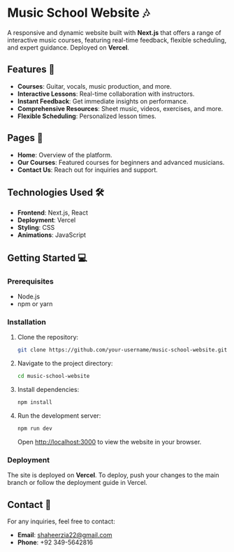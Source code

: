 # Music School Website 🎶

A responsive and dynamic website built with **Next.js** that offers a range of interactive music courses, featuring real-time feedback, flexible scheduling, and expert guidance. Deployed on **Vercel**.

## Features 🚀
- **Courses**: Guitar, vocals, music production, and more.
- **Interactive Lessons**: Real-time collaboration with instructors.
- **Instant Feedback**: Get immediate insights on performance.
- **Comprehensive Resources**: Sheet music, videos, exercises, and more.
- **Flexible Scheduling**: Personalized lesson times.

## Pages 📄
- **Home**: Overview of the platform.
- **Our Courses**: Featured courses for beginners and advanced musicians.
- **Contact Us**: Reach out for inquiries and support.

## Technologies Used 🛠️
- **Frontend**: Next.js, React
- **Deployment**: Vercel
- **Styling**: CSS
- **Animations**: JavaScript

## Getting Started 💻

### Prerequisites
- Node.js
- npm or yarn

### Installation
1. Clone the repository:
   ```bash
   git clone https://github.com/your-username/music-school-website.git
   ```
2. Navigate to the project directory:
   ```bash
   cd music-school-website
   ```
3. Install dependencies:
   ```bash
   npm install
   ```
4. Run the development server:
   ```bash
   npm run dev
   ```
   Open [http://localhost:3000](http://localhost:3000) to view the website in your browser.

### Deployment
The site is deployed on **Vercel**. To deploy, push your changes to the main branch or follow the deployment guide in Vercel.

## Contact 📧
For any inquiries, feel free to contact:
- **Email**: shaheerzia22@gmail.com
- **Phone**: +92 349-5642816


